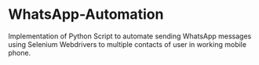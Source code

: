 # WhatsApp-Automation
Implementation of Python Script to automate sending WhatsApp messages using Selenium Webdrivers to multiple contacts of user in working mobile phone.
